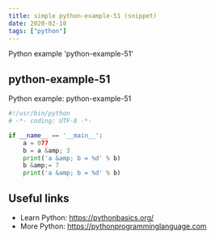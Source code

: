 ```yaml
---
title: simple python-example-51 (snippet)
date: 2020-02-10
tags: ["python"]
---
```

Python example 'python-example-51'


## python-example-51

Python example: python-example-51

```python
#!/usr/bin/python
# -*- coding: UTF-8 -*-

if __name__ == '__main__':
    a = 077
    b = a &amp; 3
    print('a &amp; b = %d' % b)
    b &amp;= 7
    print('a &amp; b = %d' % b)


```

## Useful links

- Learn Python: https://pythonbasics.org/
- More Python: https://pythonprogramminglanguage.com
